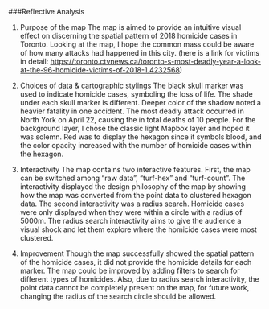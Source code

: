 ###Reflective Analysis
1. Purpose of the map
The map is aimed to provide an intuitive visual effect on discerning the spatial pattern of 2018 homicide cases in Toronto. Looking at the map, I hope the common mass could be aware of how many attacks had happened in this city. (here is a link for victims in detail: https://toronto.ctvnews.ca/toronto-s-most-deadly-year-a-look-at-the-96-homicide-victims-of-2018-1.4232568)

2. Choices of data &  cartographic stylings
The black skull marker was used to indicate homicide cases, symboling the loss of life. The shade under each skull marker is different. Deeper color of the shadow noted a heavier fatality in one accident. The most deadly attack occurred in North York on April 22, causing the in total deaths of 10 people. For the background layer, I chose the classic light Mapbox layer and hoped it was solemn. Red was to display the hexagon since it symbols blood, and the color opacity increased with the number of homicide cases within the hexagon. 

3. Interactivity 
The map contains two interactive features. First, the map can be switched among “raw data”, “turf-hex” and “turf-count”. The interactivity displayed the design philosophy of the map by showing how the map was converted from the point data to clustered hexagon data. The second interactivity was a radius search. Homicide cases were only displayed when they were within a circle with a radius of 5000m. The radius search interactivity aims to give the audience a visual shock and let them explore where the homicide cases were most clustered.

4. Improvement 
Though the map successfully showed the spatial pattern of the homicide cases, it did not provide the homicide details for each marker. The map could be improved by adding filters to search for different types of homicides. Also, due to radius search interactivity, the point data cannot be completely present on the map, for future work, changing the radius of the search circle should be allowed.
